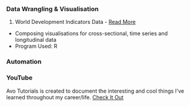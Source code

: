 ### Data Wrangling & Visualisation
1. World Development Indicators Data - [Read More](https://kfkyyian1.github.io/wdiexploration/)
- Composing visualisations for cross-sectional, time series and longitudinal data
- Program Used: R 

### Automation


### YouTube
Avo Tutorials is created to document the interesting and cool things I've learned throughout my career/life.
[Check It Out](https://www.youtube.com/@avotutorials/featured)
